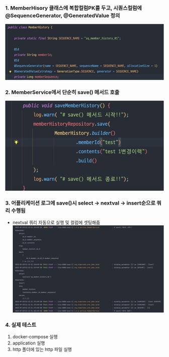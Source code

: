 ### 1. MemberHisory 클래스에 복합컬럼PK를 두고, 시퀀스컬럼에 @SequenceGenerator, @GeneratedValue 정의
![MemberHistory](image/MemberHistory.png)

### 2. MemberService에서 단순히 save() 메서드 호출
![MemberService](image/MemberService.png)

### 3. 어플리케이션 로그에 save()시 select -> nextval -> insert순으로 쿼리 수행됨
- nextval 쿼리 자동으로 실행 및 컬럼에 셋팅해줌
![application log](image/application-log.png)

### 4. 실제 테스트
1. docker-compose 실행
2. application 실행
3. http 폴더에 있는 http 파일 실행